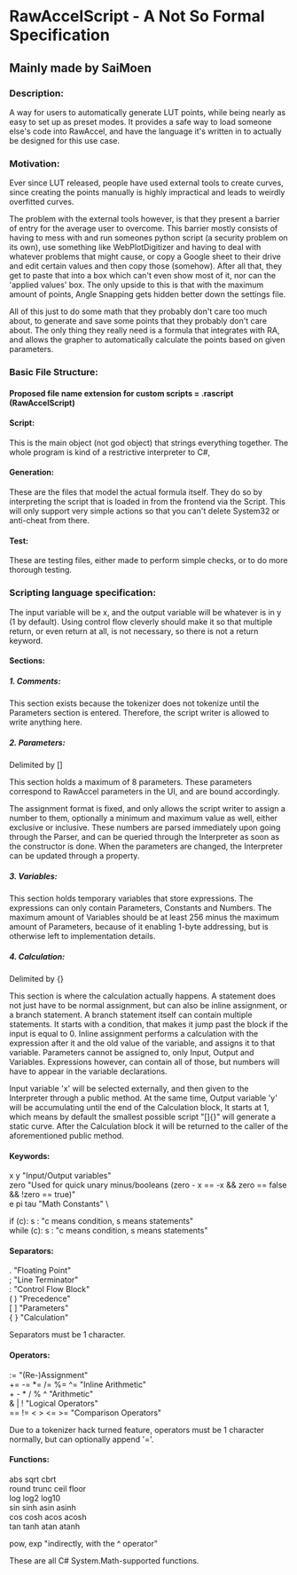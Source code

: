 # RawAccelScript - A Not So Formal Specification
## Mainly made by SaiMoen

### Description:

A way for users to automatically generate LUT points,
while being nearly as easy to set up as preset modes.
It provides a safe way to load someone else's code into RawAccel,
and have the language it's written in to actually be designed for this use case.

### Motivation:

Ever since LUT released, people have used external tools to create curves,
since creating the points manually is highly impractical and leads to weirdly overfitted curves.

The problem with the external tools however, is that they present a barrier of entry for the average user to overcome.
This barrier mostly consists of having to mess with and run someones python script (a security problem on its own),
use something like WebPlotDigitizer and having to deal with whatever problems that might cause,
or copy a Google sheet to their drive and edit certain values and then copy those (somehow).
After all that, they get to paste that into a box which can't even show most of it, nor can the 'applied values' box.
The only upside to this is that with the maximum amount of points, Angle Snapping gets hidden better down the settings file.

All of this just to do some math that they probably don't care too much about,
to generate and save some points that they probably don't care about.
The only thing they really need is a formula that integrates with RA,
and allows the grapher to automatically calculate the points based on given parameters.

### Basic File Structure:

#### Proposed file name extension for custom scripts = .rascript (RawAccelScript)

#### Script:

This is the main object (not god object) that strings everything together.
The whole program is kind of a restrictive interpreter to C#,

#### Generation:

These are the files that model the actual formula itself.
They do so by interpreting the script that is loaded in from the frontend via the Script.
This will only support very simple actions so that you can't delete System32 or anti-cheat from there.

#### Test:

These are testing files, either made to perform simple checks, or to do more thorough testing.

### Scripting language specification:

The input variable will be x, and the output variable will be whatever is in y (1 by default).
Using control flow cleverly should make it so that multiple return, or even return at all, is not necessary,
so there is not a return keyword.

#### Sections:

##### 1. Comments:

This section exists because the tokenizer does not tokenize until the Parameters section is entered.
Therefore, the script writer is allowed to write anything here.

##### 2. Parameters:

Delimited by []

This section holds a maximum of 8 parameters.
These parameters correspond to RawAccel parameters in the UI, and are bound accordingly.

The assignment format is fixed, and only allows the script writer to assign a number to them,
optionally a minimum and maximum value as well, either exclusive or inclusive.
These numbers are parsed immediately upon going through the Parser,
and can be queried through the Interpreter as soon as the constructor is done.
When the parameters are changed, the Interpreter can be updated through a property.

##### 3. Variables:

This section holds temporary variables that store expressions.
The expressions can only contain Parameters, Constants and Numbers.
The maximum amount of Variables should be at least 256 minus the maximum amount of Parameters,
because of it enabling 1-byte addressing, but is otherwise left to implementation details.

##### 4. Calculation:

Delimited by \{}

This section is where the calculation actually happens.
A statement does not just have to be normal assignment, but can also be inline assignment,
or a branch statement. A branch statement itself can contain multiple statements.
It starts with a condition, that makes it jump past the block if the input is equal to 0.
Inline assignment performs a calculation with the expression after it and the old value of the variable,
and assigns it to that variable.
Parameters cannot be assigned to, only Input, Output and Variables.
Expressions however, can contain all of those, but numbers will have to appear in the variable declarations.

Input variable 'x' will be selected externally, and then given to the Interpreter through a public method.
At the same time, Output variable 'y' will be accumulating until the end of the Calculation block,
It starts at 1, which means by default the smallest possible script "[]{}" will generate a static curve.
After the Calculation block it will be returned to the caller of the aforementioned public method.

#### Keywords:

x y			"Input/Output variables" \
zero		"Used for quick unary minus/booleans (zero - x == -x && zero == false && !zero == true)" \
e pi tau	"Math Constants" \

if (c): s :		"c means condition, s means statements" \
while (c): s :	"c means condition, s means statements"

#### Separators:

\.		"Floating Point" \
\;		"Line Terminator" \
\:		"Control Flow Block" \
\( )	"Precedence" \
\[ ]	"Parameters" \
\{ }	"Calculation"
		
Separators must be 1 character.

#### Operators:

\:=						"(Re-)Assignment" \
\+= \-= \*= \/=	\%= \^=	"Inline Arithmetic" \
\+ \- \* \/ \% \^		"Arithmetic" \
\& \| \!				"Logical Operators" \
\== \!= \< \> \<= \>=	"Comparison Operators"

Due to a tokenizer hack turned feature, operators must be 1 character normally,
but can optionally append '='.

#### Functions:

abs sqrt cbrt \
round trunc ceil floor \
log log2 log10 \
sin sinh asin asinh \
cos cosh acos acosh \
tan tanh atan atanh

pow, exp	"indirectly, with the ^ operator"

These are all C# System.Math-supported functions.